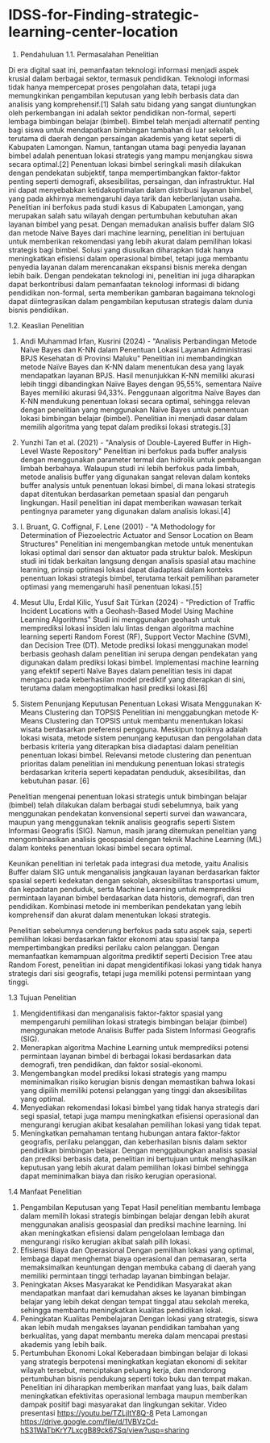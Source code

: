 # IDSS-for-Finding-strategic-learning-center-location

1.	Pendahuluan
1.1.	Permasalahan Penelitian

Di era digital saat ini, pemanfaatan teknologi informasi menjadi aspek krusial dalam berbagai sektor, termasuk pendidikan. Teknologi informasi tidak hanya mempercepat proses pengolahan data, tetapi juga memungkinkan pengambilan keputusan yang lebih berbasis data dan analisis yang komprehensif.[1] Salah satu bidang yang sangat diuntungkan oleh perkembangan ini adalah sektor pendidikan non-formal, seperti lembaga bimbingan belajar (bimbel). Bimbel telah menjadi alternatif penting bagi siswa untuk mendapatkan bimbingan tambahan di luar sekolah, terutama di daerah dengan persaingan akademis yang ketat seperti di Kabupaten Lamongan.
Namun, tantangan utama bagi penyedia layanan bimbel adalah penentuan lokasi strategis yang mampu menjangkau siswa secara optimal.[2] Penentuan lokasi bimbel seringkali masih dilakukan dengan pendekatan subjektif, tanpa mempertimbangkan faktor-faktor penting seperti demografi, aksesibilitas, persaingan, dan infrastruktur. Hal ini dapat menyebabkan ketidakoptimalan dalam distribusi layanan bimbel, yang pada akhirnya memengaruhi daya tarik dan keberlanjutan usaha.
Penelitian ini berfokus pada studi kasus di Kabupaten Lamongan, yang merupakan salah satu wilayah dengan pertumbuhan kebutuhan akan layanan bimbel yang pesat. Dengan memadukan analisis buffer dalam SIG dan metode Naive Bayes dari machine learning, penelitian ini bertujuan untuk memberikan rekomendasi yang lebih akurat dalam pemilihan lokasi strategis bagi bimbel. Solusi yang diusulkan diharapkan tidak hanya meningkatkan efisiensi dalam operasional bimbel, tetapi juga membantu penyedia layanan dalam merencanakan ekspansi bisnis mereka dengan lebih baik.
Dengan pendekatan teknologi ini, penelitian ini juga diharapkan dapat berkontribusi dalam pemanfaatan teknologi informasi di bidang pendidikan non-formal, serta memberikan gambaran bagaimana teknologi dapat diintegrasikan dalam pengambilan keputusan strategis dalam dunia bisnis pendidikan.

1.2.	Keaslian Penelitian 
1. Andi Muhammad Irfan, Kusrini (2024) - "Analisis Perbandingan Metode Naïve Bayes dan K-NN dalam Penentuan Lokasi Layanan Administrasi BPJS Kesehatan di Provinsi Maluku"
Penelitian ini membandingkan metode Naïve Bayes dan K-NN dalam menentukan desa yang layak mendapatkan layanan BPJS. Hasil menunjukkan K-NN memiliki akurasi lebih tinggi dibandingkan Naïve Bayes dengan 95,55%, sementara Naïve Bayes memiliki akurasi 94,33%. Penggunaan algoritma Naïve Bayes dan K-NN mendukung penentuan lokasi secara optimal, sehingga relevan dengan penelitian yang menggunakan Naïve Bayes untuk penentuan lokasi bimbingan belajar (bimbel). Penelitian ini menjadi dasar dalam memilih algoritma yang tepat dalam prediksi lokasi strategis.[3]

2. Yunzhi Tan et al. (2021) - "Analysis of Double-Layered Buffer in High-Level Waste Repository"
Penelitian ini berfokus pada buffer analysis dengan menggunakan parameter termal dan hidrolik untuk pembuangan limbah berbahaya. Walaupun studi ini lebih berfokus pada limbah, metode analisis buffer yang digunakan sangat relevan dalam konteks buffer analysis untuk penentuan lokasi bimbel, di mana lokasi strategis dapat ditentukan berdasarkan pemetaan spasial dan pengaruh lingkungan. Hasil penelitian ini dapat memberikan wawasan terkait pentingnya parameter yang digunakan dalam analisis lokasi.[4]

3. I. Bruant, G. Coffignal, F. Lene (2001) - "A Methodology for Determination of Piezoelectric Actuator and Sensor Location on Beam Structures"
Penelitian ini mengembangkan metode untuk menentukan lokasi optimal dari sensor dan aktuator pada struktur balok. Meskipun studi ini tidak berkaitan langsung dengan analisis spasial atau machine learning, prinsip optimasi lokasi dapat diadaptasi dalam konteks penentuan lokasi strategis bimbel, terutama terkait pemilihan parameter optimasi yang memengaruhi hasil penentuan lokasi.[5]

4. Mesut Ulu, Erdal Kilic, Yusuf Sait Türkan (2024) - "Prediction of Traffic Incident Locations with a Geohash-Based Model Using Machine Learning Algorithms"
Studi ini menggunakan geohash untuk memprediksi lokasi insiden lalu lintas dengan algoritma machine learning seperti Random Forest (RF), Support Vector Machine (SVM), dan Decision Tree (DT). Metode prediksi lokasi menggunakan model berbasis geohash dalam penelitian ini serupa dengan pendekatan yang digunakan dalam prediksi lokasi bimbel. Implementasi machine learning yang efektif seperti Naïve Bayes dalam penelitian tesis ini dapat mengacu pada keberhasilan model prediktif yang diterapkan di sini, terutama dalam mengoptimalkan hasil prediksi lokasi.[6]

5. Sistem Penunjang Keputusan Penentuan Lokasi Wisata Menggunakan K-Means Clustering dan TOPSIS
Penelitian ini menggabungkan metode K-Means Clustering dan TOPSIS untuk membantu menentukan lokasi wisata berdasarkan preferensi pengguna. Meskipun topiknya adalah lokasi wisata, metode sistem penunjang keputusan dan pengolahan data berbasis kriteria yang diterapkan bisa diadaptasi dalam penelitian penentuan lokasi bimbel. Relevansi metode clustering dan penentuan prioritas dalam penelitian ini mendukung penentuan lokasi strategis berdasarkan kriteria seperti kepadatan penduduk, aksesibilitas, dan kebutuhan pasar. [6]

Penelitian mengenai penentuan lokasi strategis untuk bimbingan belajar (bimbel) telah dilakukan dalam berbagai studi sebelumnya, baik yang menggunakan pendekatan konvensional seperti survei dan wawancara, maupun yang menggunakan teknik analisis geografis seperti Sistem Informasi Geografis (SIG). Namun, masih jarang ditemukan penelitian yang mengombinasikan analisis geospasial dengan teknik Machine Learning (ML) dalam konteks penentuan lokasi bimbel secara optimal.

Keunikan penelitian ini terletak pada integrasi dua metode, yaitu Analisis Buffer dalam SIG untuk menganalisis jangkauan layanan berdasarkan faktor spasial seperti kedekatan dengan sekolah, aksesibilitas transportasi umum, dan kepadatan penduduk, serta Machine Learning untuk memprediksi permintaan layanan bimbel berdasarkan data historis, demografi, dan tren pendidikan. Kombinasi metode ini memberikan pendekatan yang lebih komprehensif dan akurat dalam menentukan lokasi strategis.

Penelitian sebelumnya cenderung berfokus pada satu aspek saja, seperti pemilihan lokasi berdasarkan faktor ekonomi atau spasial tanpa mempertimbangkan prediksi perilaku calon pelanggan. Dengan memanfaatkan kemampuan algoritma prediktif seperti Decision Tree atau Random Forest, penelitian ini dapat mengidentifikasi lokasi yang tidak hanya strategis dari sisi geografis, tetapi juga memiliki potensi permintaan yang tinggi.

1.3	Tujuan Penelitian
1.	Mengidentifikasi dan menganalisis faktor-faktor spasial yang mempengaruhi pemilihan lokasi strategis bimbingan belajar (bimbel) menggunakan metode Analisis Buffer pada Sistem Informasi Geografis (SIG).
2.	Menerapkan algoritma Machine Learning untuk memprediksi potensi permintaan layanan bimbel di berbagai lokasi berdasarkan data demografi, tren pendidikan, dan faktor sosial-ekonomi.
3.	Mengembangkan model prediksi lokasi strategis yang mampu meminimalkan risiko kerugian bisnis dengan memastikan bahwa lokasi yang dipilih memiliki potensi pelanggan yang tinggi dan aksesibilitas yang optimal.
4.	Menyediakan rekomendasi lokasi bimbel yang tidak hanya strategis dari segi spasial, tetapi juga mampu meningkatkan efisiensi operasional dan mengurangi kerugian akibat kesalahan pemilihan lokasi yang tidak tepat.
5.	Meningkatkan pemahaman tentang hubungan antara faktor-faktor geografis, perilaku pelanggan, dan keberhasilan bisnis dalam sektor pendidikan bimbingan belajar. Dengan menggabungkan analisis spasial dan prediksi berbasis data, penelitian ini bertujuan untuk menghasilkan keputusan yang lebih akurat dalam pemilihan lokasi bimbel sehingga dapat meminimalkan biaya dan risiko kerugian operasional.

1.4	Manfaat Penelitian
1.	Pengambilan Keputusan yang Tepat
Hasil penelitian membantu lembaga dalam memilih lokasi strategis bimbingan belajar dengan lebih akurat menggunakan analisis geospasial dan prediksi machine learning. Ini akan meningkatkan efisiensi dalam pengelolaan lembaga dan mengurangi risiko kerugian akibat salah pilih lokasi.
2.	Efisiensi Biaya dan Operasional
Dengan pemilihan lokasi yang optimal, lembaga dapat menghemat biaya operasional dan pemasaran, serta memaksimalkan keuntungan dengan membuka cabang di daerah yang memiliki permintaan tinggi terhadap layanan bimbingan belajar.
3.	Peningkatan Akses Masyarakat ke Pendidikan
Masyarakat akan mendapatkan manfaat dari kemudahan akses ke layanan bimbingan belajar yang lebih dekat dengan tempat tinggal atau sekolah mereka, sehingga membantu meningkatkan kualitas pendidikan lokal.
4.	Peningkatan Kualitas Pembelajaran
Dengan lokasi yang strategis, siswa akan lebih mudah mengakses layanan pendidikan tambahan yang berkualitas, yang dapat membantu mereka dalam mencapai prestasi akademis yang lebih baik.
5.	Pertumbuhan Ekonomi Lokal
Keberadaan bimbingan belajar di lokasi yang strategis berpotensi meningkatkan kegiatan ekonomi di sekitar wilayah tersebut, menciptakan peluang kerja, dan mendorong pertumbuhan bisnis pendukung seperti toko buku dan tempat makan.
Penelitian ini diharapkan memberikan manfaat yang luas, baik dalam meningkatkan efektivitas operasional lembaga maupun memberikan dampak positif bagi masyarakat dan lingkungan sekitar.
Video  presentasi https://youtu.be/TZLjltY8Q-8
Peta Lamongan https://drive.google.com/file/d/1VBVzCd-hS31WaTbKrY7LxcgB89ck67Sq/view?usp=sharing


